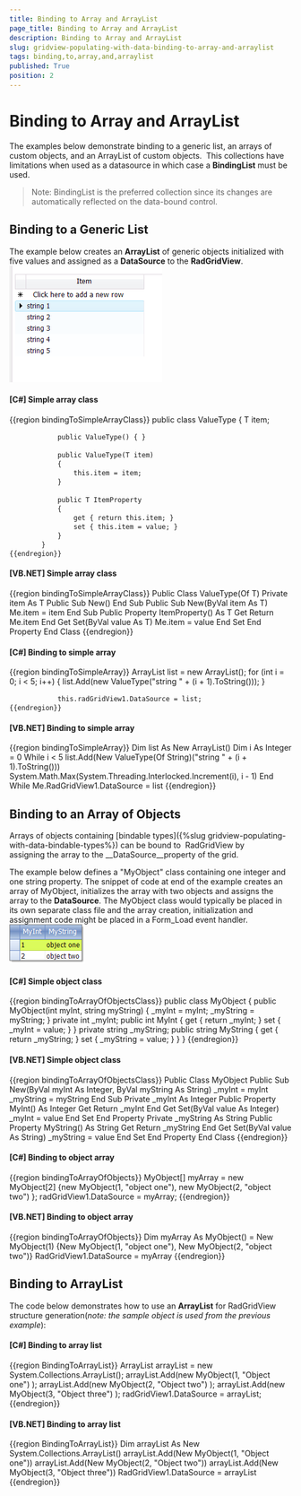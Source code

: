 ```yaml
---
title: Binding to Array and ArrayList
page_title: Binding to Array and ArrayList
description: Binding to Array and ArrayList
slug: gridview-populating-with-data-binding-to-array-and-arraylist
tags: binding,to,array,and,arraylist
published: True
position: 2
---
```


# Binding to Array and ArrayList



The examples below demonstrate binding to a generic list, an arrays of custom objects, and an ArrayList of custom objects. 
        This collections have limitations when used as a datasource in which case a __BindingList__ must be used. 
      

>Note: BindingList is the preferred collection since its changes are automatically reflected on the data-bound control.

## Binding to a Generic List

The example below creates an __ArrayList__ of generic objects initialized with five values and
          assigned as a __DataSource__ to the __RadGridView__.
        ![gridview-populating-with-data-binding-to-array-and-arraylist 001](images/gridview-populating-with-data-binding-to-array-and-arraylist001.png)

#### __[C#] Simple array class__

{{region bindingToSimpleArrayClass}}
	        public class ValueType<T>
	        {
	            T item;
	
	            public ValueType() { }
	
	            public ValueType(T item)
	            {
	                this.item = item;
	            }
	
	            public T ItemProperty
	            {
	                get { return this.item; }
	                set { this.item = value; }
	            }
	        }
	{{endregion}}



#### __[VB.NET] Simple array class__

{{region bindingToSimpleArrayClass}}
	    Public Class ValueType(Of T)
	        Private item As T
	        Public Sub New()
	        End Sub
	        Public Sub New(ByVal item As T)
	            Me.item = item
	        End Sub
	        Public Property ItemProperty() As T
	            Get
	                Return Me.item
	            End Get
	            Set(ByVal value As T)
	                Me.item = value
	            End Set
	        End Property
	    End Class
	{{endregion}}



#### __[C#] Binding to simple array__

{{region bindingToSimpleArray}}
	            ArrayList list = new ArrayList();
	            for (int i = 0; i < 5; i++)
	            {
	                list.Add(new ValueType<string>("string " + (i + 1).ToString()));
	            }
	
	            this.radGridView1.DataSource = list;
	{{endregion}}



#### __[VB.NET] Binding to simple array__

{{region bindingToSimpleArray}}
	        Dim list As New ArrayList()
	        Dim i As Integer = 0
	        While i < 5
	            list.Add(New ValueType(Of String)("string " + (i + 1).ToString()))
	            System.Math.Max(System.Threading.Interlocked.Increment(i), i - 1)
	        End While
	        Me.RadGridView1.DataSource = list
	{{endregion}}



## Binding to an Array of Objects

Arrays of objects containing
          [bindable types]({%slug gridview-populating-with-data-bindable-types%}) can be bound to 
          RadGridView by assigning the array to the __DataSource__property of the grid. 
        

The example below defines a "MyObject" class containing one integer and one string property. The snippet of code at end of the example
          creates an array of MyObject, initializes the array with two objects and assigns the array to the __DataSource__.
          The MyObject class would typically be placed in its own separate class file and the array creation, initialization and assignment code might
          be placed in a Form_Load event handler.
        ![gridview-populating-with-data-binding-to-array-and-arraylist 002](images/gridview-populating-with-data-binding-to-array-and-arraylist002.png)

#### __[C#] Simple object class__

{{region bindingToArrayOfObjectsClass}}
	        public class MyObject
	        {
	            public MyObject(int myInt, string myString)
	            {
	                _myInt = myInt;
	                _myString = myString;
	            }
	            private int _myInt;
	            public int MyInt
	            {
	                get { return _myInt; }
	                set { _myInt = value; }
	            }
	            private string _myString;
	            public string MyString
	            {
	                get { return _myString; }
	                set { _myString = value; }
	            }
	        }
	{{endregion}}



#### __[VB.NET] Simple object class__

{{region bindingToArrayOfObjectsClass}}
	    Public Class MyObject
	        Public Sub New(ByVal myInt As Integer, ByVal myString As String)
	            _myInt = myInt
	            _myString = myString
	        End Sub
	        Private _myInt As Integer
	        Public Property MyInt() As Integer
	            Get
	                Return _myInt
	            End Get
	            Set(ByVal value As Integer)
	                _myInt = value
	            End Set
	        End Property
	        Private _myString As String
	        Public Property MyString() As String
	            Get
	                Return _myString
	            End Get
	            Set(ByVal value As String)
	                _myString = value
	            End Set
	        End Property
	    End Class
	{{endregion}}



#### __[C#] Binding to object array__

{{region bindingToArrayOfObjects}}
	            MyObject[] myArray = new MyObject[2] {new MyObject(1, "object one"), new MyObject(2, "object two") };
	            radGridView1.DataSource = myArray;
	{{endregion}}



#### __[VB.NET] Binding to object array__

{{region bindingToArrayOfObjects}}
	        Dim myArray As MyObject() = New MyObject(1) {New MyObject(1, "object one"), New MyObject(2, "object two")}
	        RadGridView1.DataSource = myArray
	{{endregion}}



## Binding to ArrayList

The code below demonstrates how to use an __ArrayList__ for RadGridView structure generation(*note: the sample object is used from the previous example*):
        

#### __[C#] Binding to array list__

{{region BindingToArrayList}}
			    ArrayList arrayList = new System.Collections.ArrayList();
	            arrayList.Add(new MyObject(1, "Object one") );
	            arrayList.Add(new MyObject(2, "Object two") );
	            arrayList.Add(new MyObject(3, "Object three") );
	            radGridView1.DataSource = arrayList; 
	{{endregion}}



#### __[VB.NET] Binding to array list__

{{region BindingToArrayList}}
	        Dim arrayList As New System.Collections.ArrayList()
	        arrayList.Add(New MyObject(1, "Object one"))
	        arrayList.Add(New MyObject(2, "Object two"))
	        arrayList.Add(New MyObject(3, "Object three"))
	        RadGridView1.DataSource = arrayList
	{{endregion}}


